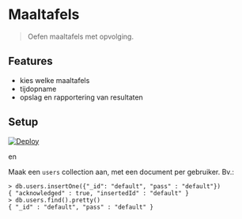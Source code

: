 # Maaltafels

> Oefen maaltafels met opvolging.

## Features

- kies welke maaltafels
- tijdopname
- opslag en rapportering van resultaten

## Setup

[![Deploy](https://www.herokucdn.com/deploy/button.svg)](https://heroku.com/deploy)

en

Maak een `users` collection aan, met een document per gebruiker. Bv.:

```mongo
> db.users.insertOne({"_id": "default", "pass" : "default"})
{ "acknowledged" : true, "insertedId" : "default" }
> db.users.find().pretty()
{ "_id" : "default", "pass" : "default" }
```
